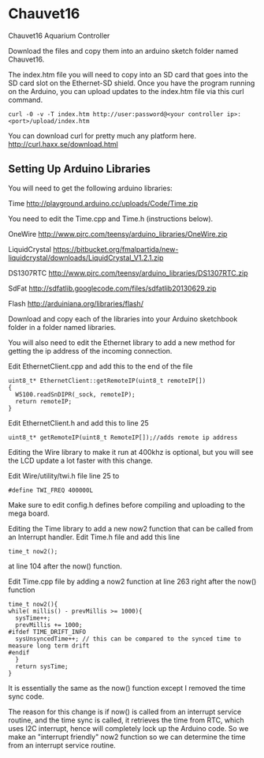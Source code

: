 Chauvet16
=========

Chauvet16 Aquarium Controller

Download the files and copy them into an arduino sketch folder named Chauvet16.

The index.htm file you will need to copy into an SD card that goes into the SD card slot on the Ethernet-SD shield. Once you have the program running on the Arduino, you can upload updates to the index.htm file via this curl command.

    curl -0 -v -T index.htm http://user:password@<your controller ip>:<port>/upload/index.htm
    
You can download curl for pretty much any platform here. 
http://curl.haxx.se/download.html

Setting Up Arduino Libraries
----------------------------

You will need to get the following arduino libraries:

Time
http://playground.arduino.cc/uploads/Code/Time.zip

You need to edit the Time.cpp and Time.h (instructions below).

OneWire
http://www.pjrc.com/teensy/arduino_libraries/OneWire.zip

LiquidCrystal
https://bitbucket.org/fmalpartida/new-liquidcrystal/downloads/LiquidCrystal_V1.2.1.zip

DS1307RTC
http://www.pjrc.com/teensy/arduino_libraries/DS1307RTC.zip

SdFat
http://sdfatlib.googlecode.com/files/sdfatlib20130629.zip

Flash
http://arduiniana.org/libraries/flash/

Download and copy each of the libraries into your Arduino sketchbook folder in a folder named libraries.

You will also need to edit the Ethernet library to add a new method for getting the ip address of the incoming connection.

Edit EthernetClient.cpp and add this to the end of the file

    uint8_t* EthernetClient::getRemoteIP(uint8_t remoteIP[])
    {
      W5100.readSnDIPR(_sock, remoteIP);
      return remoteIP;
    } 

Edit EthernetClient.h and add this to line 25

    uint8_t* getRemoteIP(uint8_t RemoteIP[]);//adds remote ip address

Editing the Wire library to make it run at 400khz is optional, but you will see the LCD update a lot faster with this change.

Edit Wire/utility/twi.h file line 25 to

    #define TWI_FREQ 400000L

Make sure to edit config.h defines before compiling and uploading to the mega board.


Editing the Time library to add a new now2 function that can be called from an Interrupt handler.
Edit Time.h file and add this line

    time_t now2();

at line 104 after the now() function.

Edit Time.cpp file by adding a now2 function at line 263 right after the now() function

    time_t now2(){
    while( millis() - prevMillis >= 1000){      
      sysTime++;
      prevMillis += 1000;	
    #ifdef TIME_DRIFT_INFO
      sysUnsyncedTime++; // this can be compared to the synced time to measure long term drift     
    #endif	
      }
      return sysTime;
    }

It is essentially the same as the now() function except I removed the time sync code.

The reason for this change is if now() is called from an interrupt service routine, and the time sync is called, it retrieves the time from RTC, which uses I2C interrupt, hence will completely lock up the Arduino code.
So we make an "interrupt friendly" now2 function so we can determine the time from an interrupt service routine.
